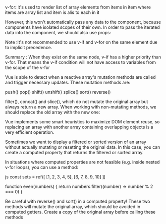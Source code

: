 v-for: it's used to render list of array elements from items in item where items are array list and item is alis to each in it

<MyComponent v-for="item in items" :key="item.id" />
However, this won't automatically pass any data to the component, because components have isolated scopes of their own. In order to pass the iterated data into the component, we should also use props:

Note :It's not recommended to use v-if and v-for on the same element due to implicit precedence.

Summary : When they exist on the same node, v-if has a higher priority than v-for. That means the v-if condition will not have access to variables from the scope of the v-for

Vue is able to detect when a reactive array's mutation methods are called and trigger necessary updates. These mutation methods are:

push()
pop()
shift()
unshift()
splice()
sort()
reverse()

filter(), concat() and slice(), which do not mutate the original array but always return a new array. When working with non-mutating methods, we should replace the old array with the new one:

Vue implements some smart heuristics to maximize DOM element reuse, so replacing an array with another array containing overlapping objects is a very efficient operation.

Sometimes we want to display a filtered or sorted version of an array without actually mutating or resetting the original data. In this case, you can create a computed property that returns the filtered or sorted array.

In situations where computed properties are not feasible (e.g. inside nested v-for loops), you can use a method:

js
const sets = ref([
[1, 2, 3, 4, 5],
[6, 7, 8, 9, 10]
])

function even(numbers) {
return numbers.filter((number) => number % 2 === 0)
}

Be careful with reverse() and sort() in a computed property! These two methods will mutate the original array, which should be avoided in computed getters. Create a copy of the original array before calling these methods
